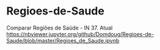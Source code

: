 # Regioes-de-Saude
Comparar Regiões de Saúde - IN 37. Atual
https://nbviewer.jupyter.org/github/Domdoug/Regioes-de-Saude/blob/master/Regioes_de_Saude.ipynb
